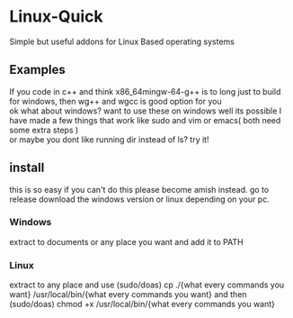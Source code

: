 # Linux-Quick
Simple but useful addons for Linux Based operating systems 
## Examples
If you code in c++ and think x86_64mingw-64-g++ is to long just to build for windows, then wg++ and wgcc is good option for you \
ok what about windows? want to use these on windows well its possible I have made a few things that work like sudo and vim or emacs( both need some extra steps ) \
or maybe you dont like running dir instead of ls? try it!
## install
this is so easy if you can't do this please become amish instead. go to release download the windows version or linux depending on your pc.
### Windows
 extract to documents or any place you want and add it to PATH
 ### Linux
 extract to any place and use (sudo/doas) cp ./{what every commands you want} /usr/local/bin/{what every commands you want} and then (sudo/doas) chmod +x /usr/local/bin/{what every commands you want}
